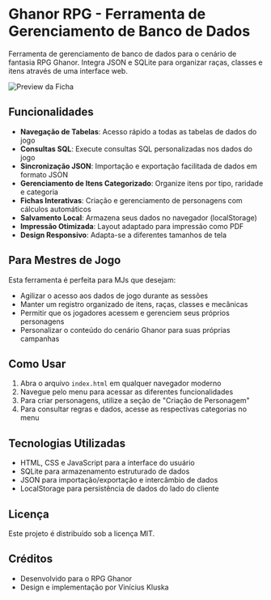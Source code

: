 # Ghanor RPG - Ferramenta de Gerenciamento de Banco de Dados

Ferramenta de gerenciamento de banco de dados para o cenário de fantasia RPG Ghanor. Integra JSON e SQLite para organizar raças, classes e itens através de uma interface web. 

![Preview da Ficha](assets/images/sheet-preview.png)

## Funcionalidades

- **Navegação de Tabelas**: Acesso rápido a todas as tabelas de dados do jogo
- **Consultas SQL**: Execute consultas SQL personalizadas nos dados do jogo
- **Sincronização JSON**: Importação e exportação facilitada de dados em formato JSON
- **Gerenciamento de Itens Categorizado**: Organize itens por tipo, raridade e categoria
- **Fichas Interativas**: Criação e gerenciamento de personagens com cálculos automáticos
- **Salvamento Local**: Armazena seus dados no navegador (localStorage)
- **Impressão Otimizada**: Layout adaptado para impressão como PDF
- **Design Responsivo**: Adapta-se a diferentes tamanhos de tela

## Para Mestres de Jogo

Esta ferramenta é perfeita para MJs que desejam:
- Agilizar o acesso aos dados de jogo durante as sessões
- Manter um registro organizado de itens, raças, classes e mecânicas
- Permitir que os jogadores acessem e gerenciem seus próprios personagens
- Personalizar o conteúdo do cenário Ghanor para suas próprias campanhas

## Como Usar

1. Abra o arquivo `index.html` em qualquer navegador moderno
2. Navegue pelo menu para acessar as diferentes funcionalidades
3. Para criar personagens, utilize a seção de "Criação de Personagem"
4. Para consultar regras e dados, acesse as respectivas categorias no menu

## Tecnologias Utilizadas

- HTML, CSS e JavaScript para a interface do usuário
- SQLite para armazenamento estruturado de dados
- JSON para importação/exportação e intercâmbio de dados
- LocalStorage para persistência de dados do lado do cliente

## Licença

Este projeto é distribuído sob a licença MIT.

## Créditos

- Desenvolvido para o RPG Ghanor
- Design e implementação por Vinícius Kluska 